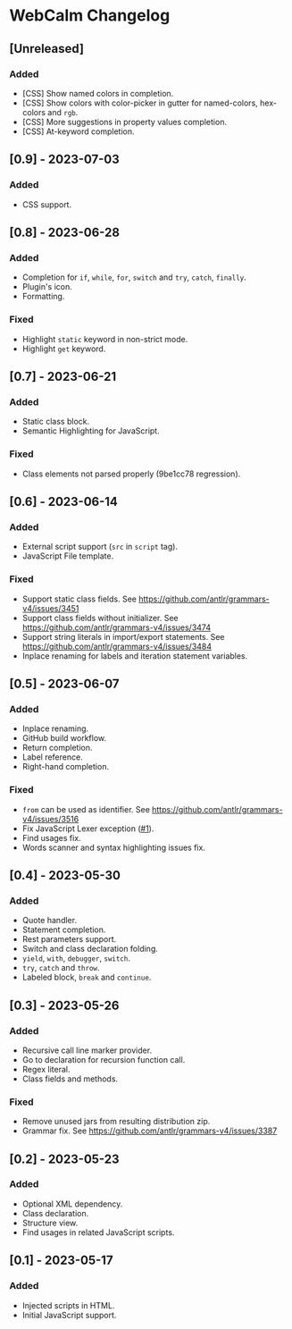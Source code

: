 <!-- Keep a Changelog guide -> https://keepachangelog.com -->

# WebCalm Changelog

## [Unreleased]

### Added
- [CSS] Show named colors in completion.
- [CSS] Show colors with color-picker in gutter for named-colors, hex-colors and `rgb`.
- [CSS] More suggestions in property values completion.
- [CSS] At-keyword completion.

## [0.9] - 2023-07-03

### Added
- CSS support.

## [0.8] - 2023-06-28

### Added
- Completion for `if`, `while`, `for`, `switch` and `try`, `catch`, `finally`.
- Plugin's icon.
- Formatting.

### Fixed
- Highlight `static` keyword in non-strict mode.
- Highlight `get` keyword.

## [0.7] - 2023-06-21

### Added
- Static class block.
- Semantic Highlighting for JavaScript.

### Fixed
- Class elements not parsed properly (9be1cc78 regression).

## [0.6] - 2023-06-14

### Added
- External script support (`src` in `script` tag).
- JavaScript File template.

### Fixed
- Support static class fields. See https://github.com/antlr/grammars-v4/issues/3451
- Support class fields without initializer. See https://github.com/antlr/grammars-v4/issues/3474
- Support string literals in import/export statements. See https://github.com/antlr/grammars-v4/issues/3484
- Inplace renaming for labels and iteration statement variables.

## [0.5] - 2023-06-07

### Added
- Inplace renaming.
- GitHub build workflow.
- Return completion.
- Label reference.
- Right-hand completion.

### Fixed
- `from` can be used as identifier. See https://github.com/antlr/grammars-v4/issues/3516
- Fix JavaScript Lexer exception ([#1](https://github.com/ris58h/WebCalm/issues/1)).
- Find usages fix.
- Words scanner and syntax highlighting issues fix.

## [0.4] - 2023-05-30

### Added
- Quote handler.
- Statement completion.
- Rest parameters support.
- Switch and class declaration folding.
- `yield`, `with`, `debugger`, `switch`.
- `try`, `catch` and `throw`.
- Labeled block, `break` and `continue`.

## [0.3] - 2023-05-26

### Added
- Recursive call line marker provider.
- Go to declaration for recursion function call.
- Regex literal.
- Class fields and methods.

### Fixed
- Remove unused jars from resulting distribution zip.
- Grammar fix. See https://github.com/antlr/grammars-v4/issues/3387

## [0.2] - 2023-05-23

### Added
- Optional XML dependency.
- Class declaration.
- Structure view.
- Find usages in related JavaScript scripts.

## [0.1] - 2023-05-17

### Added
- Injected scripts in HTML.
- Initial JavaScript support.
